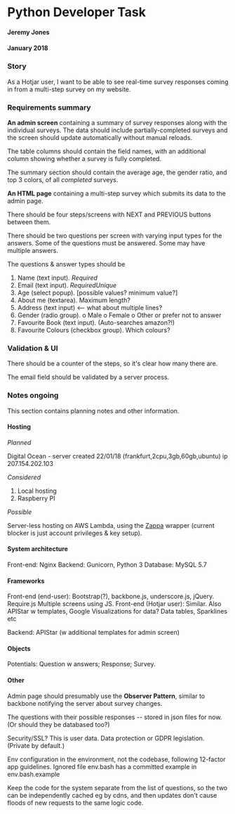 Python Developer Task
=====================
#### Jeremy Jones
#### January 2018

### Story

As a Hotjar user, I want to be able to see real-time survey responses coming in from a multi-step survey on my website.

### Requirements summary

**An admin screen** containing a summary of survey responses along with the individual surveys. The data should include partially-completed surveys and the screen should update automatically without manual reloads.

The table columns should contain the field names, with an additional column showing whether a survey is fully completed.

The summary section should contain the average age, the gender ratio, and top 3 colors, of all _completed_ surveys.

**An HTML page** containing a multi-step survey which submits its data to the admin page.

There should be four steps/screens with NEXT and PREVIOUS buttons between them.

There should be two questions per screen with varying input types for the answers. Some of the questions must be answered. Some may have multiple answers.

The questions & answer types should be

1. Name (text input). _Required_
1. Email (text input). _RequiredUnique_
1. Age (select popup). [possible values? minimum value?]
1. About me (textarea). Maximum length?
1. Address (text input) <-- what about multiple lines?
1. Gender (radio group). o Male o Female o Other or prefer not to answer
1. Favourite Book (text input). (Auto-searches amazon?!)
1. Favourite Colours (checkbox group). Which colours?


### Validation & UI

There should be a counter of the steps, so it's clear how many there are.

The email field should be validated by a server process.


### Notes ongoing

This section contains planning notes and other information.

#### Hosting

*Planned*

Digital Ocean - server created 22/01/18  (frankfurt,2cpu,3gb,60gb,ubuntu) ip 207.154.202.103

*Considered*

1. Local hosting
1. Raspberry PI

*Possible*

Server-less hosting on AWS Lambda, using the [Zappa](https://github.com/Miserlou/Zappa) wrapper (current blocker is just account privileges & key setup). 

#### System architecture

Front-end: Nginx
Backend: Gunicorn, Python 3
Database: MySQL 5.7

#### Frameworks

Front-end (end-user):   Bootstrap(?), backbone.js, underscore.js, jQuery. Require.js Multiple screens using JS.
Front-end (Hotjar user):    Similar. Also APIStar w templates, Google Visualizations for data? Data tables, Sparklines etc

Backend:    APIStar (w additional templates for admin screen)

#### Objects

Potentials: Question w answers; Response; Survey.

#### Other

Admin page should presumably use the **Observer Pattern**, similar to backbone notifying the server about survey changes.

The questions with their possible responses -- stored in json files for now. (Or should they be databased too?)

Security/SSL? This is user data. Data protection or GDPR legislation. (Private by default.)

Env configuration in the environment, not the codebase, following 12-factor app guidelines. Ignored file env.bash has a committed example in env.bash.example

Keep the code for the system separate from the list of questions, so the two can be independently cached eg by cdns, and then updates don't cause floods of new requests to the same logic code.
